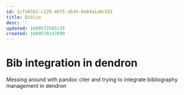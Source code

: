 ```yaml
---
id: 1cfa0181-c229-46f5-a545-6e84a1a0c551
title: Biblio
desc: ''
updated: 1609572585135
created: 1609570147699
---
```


# Bib integration in dendron 

Messing around with pandoc citer and trying to integrate bibliography management in dendron

